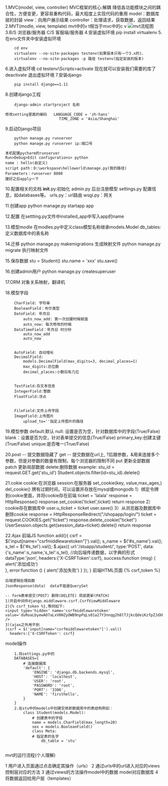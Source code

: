 1.MVC(model, view, controller)
   MVC框架的核心:解耦
   降低各功能模块之间的耦合性，方便变更，更容易重构代码，最大程度上实现代码的重用
   model：数据库层的封装
   view：向用户展示结果
   controller：处理请求，获取数据，返回结果
2.MVT(modle, view, template)
   mvt中的v t相当于mvc中的c v
   ![mvt流程图]()
3.B/S 浏览器/服务器
  C/S 客服端/服务器
4.安装虚拟环境
  pip install virtualenv
5. 在env文件夹中安装虚拟环境
```
	cd env
	virtualenv --no-site-packages testenv(如果版本只有一个3.x的)、
	virtualenv --no-site-packages -p 路径 testenv(指定安装的版本)
```
6.进入虚拟环境
	cd testenv\Scripts>activate
	现在就可以安装我们需要的库了
	deactivate 退出虚拟环境
7.安装django
```
	pip install django==1.11
```
8.创建django工程
```
	django-admin startproject 名称
```
	修改setting里面的编码   LANGUAGE_CODE = 'zh-hans'
							TIME_ZONE = 'Asia/Shanghai'

9.启动Django项目
```
	python manage.py runserver
	python manage.py runserver ip:端口号
```
	本机配置pycharm的runserver
	Run>Debug>Edit configurations> python 
	name : hello(自定义)
	script path：D:\workspase\helloworld\manage.py(我的路径)
	Parameters：runserver 8080
	建好之后apply一下

10.配置相关的文档
	__init__.py:初始化
	admin.py 后台注册模型
	settings.py 配置信息，如databases等。
	urls.py：url路由
	wsgi.py：网关

11.创建app
	python manage.py startapp app

12.配置
	在settting.py文件中installed_app中写入app的name

13.模型modle
	在modles.py中定义class模型名称继承models.Model
	db_tables:定义数据库中的表名称

14.迁移
	python manage.py makemigrations 生成映射文件
	python manage.py migrate 执行映射文件

15.保存数据
	stu = Student()
	stu.name = 'xxx'
	stu.save()

16.创建admin用户
	python manage.py createsuperuser

17.ORM 对象关系映射，翻译机

18.模型字段
```
	CharField: 字符串
	BooleanField：布尔类型
	DateField: 年月日
		auto_now_add: 第一次创建时候赋值
		auto_now: 每次修改的时候
	DataTimeField：年月日 时分秒
		auto_now_add
		auto_now


	AutoField: 自动增长
	DecimalField:
    	models.DecimalField(max_digits=3, decimal_places=1)
		max_digits:总位数
		decimal_places:小数后有几位


	TextField:存文本信息
	IntegerField:整数
	FloatField:浮点


	FileField:文件上传字段
	ImageField:上传图片
		upload_to=''指定上传图片的路径
```
19.模型参数
	default:默认
	null: 设置是否为空，针对数据库中的字段(True/False)
	blank：设置是否为空，针对表单提交的信息(True/False)
	primary_key:创建主键(True/False)
	unique:是否唯一(True/False)

20.post -- 提交数据隐藏了
  get -- 提交数据在url上, ?后跟参数，&用来连接多个参数，但是对参数的数量有限制，每个浏览器的限制不同
  put 更新全部数据
  patch 更新局部数据
  delete:删除数据
  example:  stu_id = request.GET.get('stu_id')
            Student.objects.filter(id=stu_id).delete()

21.cokie
	cookie:在浏览器
	session:在服务器
	set_cookie(key, value,max_ages,)
	del_cookie()
	牌有过期时间，可以设置并存放在mysql或mongodb
     1）绑定令牌到cookie里面，并将cookie存在前端
        ticket = 'lalala'
        response = HttpResponse()
        response.set_cookie('ticket',ticket)
        return response
     2）cookie存在数据库中
        user.u_ticket = ticket
        user.save()
     3）从浏览器及数据库中删除cookie
		response = HttpResponseRedirect("/shopapp/login/")
		   ticket = request.COOKIES.get("ticket")
		   response.delete_cookie("ticket")
		   UserSession.objects.get(session_data=ticket).delete()
		   return response

22.Ajax
	前端JS
	function add(){
	    csrf = $('input[name="csrfmiddlewaretoken"]').val();
	    s_name = $('#s_name').val();
	    s_tel = $('#s_tel').val();
	    $.ajax({
	        url:'/stuapp/student/',
	        type:'POST',
	        data:{'s_name':s_name,'s_tel':s_tel},  //向后端传递数据，以字典的形式
	        dataType:'json',
	        headers:{'X-CSRFToken':csrf},
	        success:function (msg) {
	            alert('添加成功')  
	        },
	        error:function () {
	            alert('添加失败')
	        }
	    });
	}
	前端HTML页面
	{% csrf_token %}

	后端逻辑处理函数
	JsonResponse(data)  data不能是QuerySet

	-- form表单提交(POST) 删除(DELETE) 局部更新(PATCH)
	1)开启中间件django.middleware.csrf.CsrfViewMiddleware
	2){% csrf_token %},等同如下:
	<input type='hidden' name='csrfmiddlewaretoken' value='duRoaLbyewAO7aLxV0HZyOWB9npPqLs01a27Y3nnqg2h8lTJjkcQdeiKzfpZJdX0' />
	3)(ajax之外用不到
	)csrf = $('input[name="csrfmiddlewaretoken"]').val()
	  headers:{'X-CSRFToken': csrf}


model操作
```
	1.将settings.py中的
	DATABASES={
		# 连接数据库
		'default': {
        	'ENGINE': 'django.db.backends.mysql',
        	'HOST': 'localhost',
        	'USER': 'root',
        	'PASSWORD': 'root',
        	'PORT': '3306',
        	'NAME': 'firsthello',
    	}
	}
	2.在stu中的models中创建实体即数据库中的表结构例如：
		class Student(models.Model):
			# 创建表中的字段
    		name = models.CharField(max_length=20)
    		sex = models.BooleanField()
    		class Meta:
    		# 指定表的名字
        		db_table = 'stu'
		
```

mvt的运行流程(个人理解)

1 用户进入页面通过点击确定其操作（urls）
2 通过urls中的url进入对应的views控制层对应的方法
3 通过views的方法操作model中的数据  model对应数据库
4 将数据返回给用户层（templates）